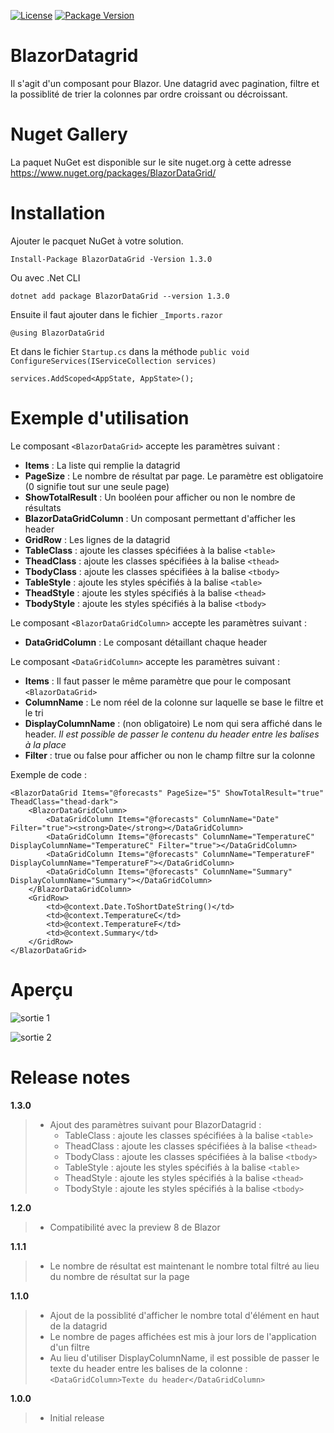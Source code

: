 [![License](https://img.shields.io/github/license/BlazorExtensions/Storage.svg?longCache=true&style=flat-square)](https://github.com/niou128/BlazorComponent/blob/master/LICENSE)
[![Package Version](https://img.shields.io/badge/nuget-v1.3.0-blue.svg?longCache=true&style=flat-square)](https://www.nuget.org/packages/BlazorDataGrid/)
# BlazorDatagrid

Il s'agit d'un composant pour Blazor. Une datagrid avec pagination, filtre et la possiblité de trier la colonnes par ordre croissant ou décroissant.

# Nuget Gallery
La paquet NuGet est disponible sur le site nuget.org à cette adresse https://www.nuget.org/packages/BlazorDataGrid/

# Installation

Ajouter le pacquet NuGet à votre solution. 
```
Install-Package BlazorDataGrid -Version 1.3.0
```
Ou avec .Net CLI
```
dotnet add package BlazorDataGrid --version 1.3.0
```

Ensuite il faut ajouter dans le fichier ```_Imports.razor```
```
@using BlazorDataGrid
```

Et dans le fichier ```Startup.cs``` dans la méthode ```public void ConfigureServices(IServiceCollection services)```
```
services.AddScoped<AppState, AppState>();
```

# Exemple d'utilisation

Le composant ```<BlazorDataGrid>``` accepte les paramètres suivant :
-	**Items** : La liste qui remplie la datagrid
-	**PageSize** : Le nombre de résultat par page. Le paramètre est obligatoire (0 signifie tout sur une seule page)
-   **ShowTotalResult** : Un booléen pour afficher ou non le nombre de résultats
-	**BlazorDataGridColumn** : Un composant permettant d'afficher les header
-	**GridRow** : Les lignes de la datagrid
-   **TableClass** : ajoute les classes spécifiées à la balise ```<table>```
-   **TheadClass** : ajoute les classes spécifiées à la balise ```<thead>```
-   **TbodyClass** : ajoute les classes spécifiées à la balise ```<tbody>```
- **TableStyle** : ajoute les styles spécifiés à la balise ```<table>```
- **TheadStyle** : ajoute les styles spécifiés à la balise ```<thead>```
- **TbodyStyle** : ajoute les styles spécifiés à la balise ```<tbody>```

Le composant ```<BlazorDataGridColumn>``` accepte les paramètres suivant :
-	**DataGridColumn** : Le composant détaillant chaque header

Le composant ```<DataGridColumn>``` accepte les paramètres suivant :
-	**Items** : Il faut passer le même paramètre que pour le composant ```<BlazorDataGrid>```
-	**ColumnName** : Le nom réel de la colonne sur laquelle se base le filtre et le tri
-	**DisplayColumnName** : (non obligatoire) Le nom qui sera affiché dans le header. *Il est possible de passer le contenu du header entre les balises à la place*
-	**Filter** : true ou false pour afficher ou non le champ filtre sur la colonne

Exemple de code :

```
<BlazorDataGrid Items="@forecasts" PageSize="5" ShowTotalResult="true" TheadClass="thead-dark">
    <BlazorDataGridColumn>
        <DataGridColumn Items="@forecasts" ColumnName="Date" Filter="true"><strong>Date</strong></DataGridColumn>
        <DataGridColumn Items="@forecasts" ColumnName="TemperatureC" DisplayColumnName="TemperatureC" Filter="true"></DataGridColumn>
        <DataGridColumn Items="@forecasts" ColumnName="TemperatureF" DisplayColumnName="TemperatureF"></DataGridColumn>
        <DataGridColumn Items="@forecasts" ColumnName="Summary" DisplayColumnName="Summary"></DataGridColumn>
    </BlazorDataGridColumn>
    <GridRow>
        <td>@context.Date.ToShortDateString()</td>
        <td>@context.TemperatureC</td>
        <td>@context.TemperatureF</td>
        <td>@context.Summary</td>
    </GridRow>
</BlazorDataGrid>
```

# Aperçu
![sortie 1](https://github.com/niou128/BlazorComponent/blob/master/BlazorDataGrid/content/output1.png)

![sortie 2](https://github.com/niou128/BlazorComponent/blob/master/BlazorDataGrid/content/output2.png)

# Release notes
**1.3.0**
> - Ajout des paramètres suivant pour BlazorDatagrid :
>   - TableClass : ajoute les classes spécifiées à la balise ```<table>```
>   - TheadClass : ajoute les classes spécifiées à la balise ```<thead>```
>   - TbodyClass : ajoute les classes spécifiées à la balise ```<tbody>```
>   - TableStyle : ajoute les styles spécifiés à la balise ```<table>```
>   - TheadStyle : ajoute les styles spécifiés à la balise ```<thead>```
>   - TbodyStyle : ajoute les styles spécifiés à la balise ```<tbody>```

**1.2.0**
> - Compatibilité avec la preview 8 de Blazor

**1.1.1**
> - Le nombre de résultat est maintenant le nombre total filtré au lieu du nombre de résultat sur la page

**1.1.0**
> - Ajout de la possiblité d'afficher le nombre total d'élément en haut de la datagrid
> - Le nombre de pages affichées est mis à jour lors de l'application d'un filtre
> - Au lieu d'utiliser DisplayColumnName, il est possible de passer le texte du header entre les balises de la colonne :  ```<DataGridColumn>Texte du header</DataGridColumn>```

**1.0.0**
> - Initial release